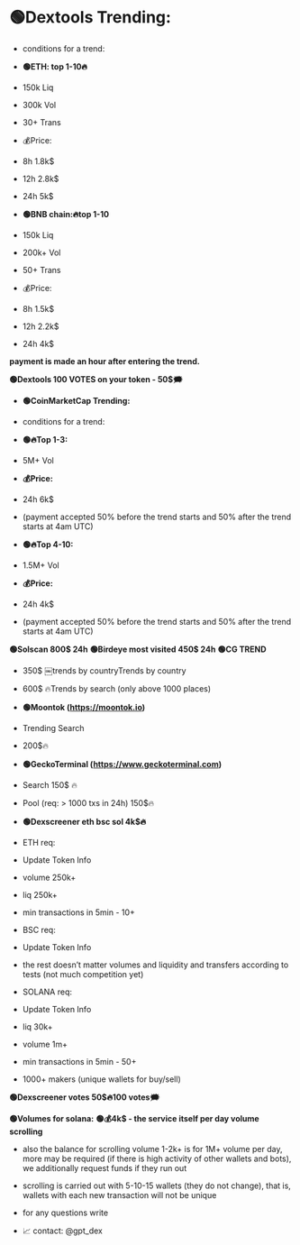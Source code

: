 # 🟢Dextools Trending: 
- conditions for a trend:
- **🟢ETH: top 1-10🔥**
- 150k Liq 
- 300k Vol
- 30+ Trans
- 💰Price: 
- 8h 1.8k$
- 12h 2.8k$
- 24h 5k$

- **🟢BNB chain:🔥top 1-10**
- 150k Liq
- 200k+ Vol
- 50+ Trans
- 💰Price:
- 8h 1.5k$
- 12h 2.2k$
- 24h 4k$ 

**payment is made an hour after entering the trend.**

**🟢Dextools 100 VOTES on your token - 50$🗯**

- **🟢CoinMarketCap Trending:**
- conditions for a trend:

- **🟢🔥Top 1-3:** 
- 5M+ Vol
- **💰Price:**
- 24h 6k$
- (payment accepted 50% before the trend starts and 50% after the trend starts at 4am UTC)
- **🟢🔥Top 4-10:**
- 1.5M+ Vol
- **💰Price:**
- 24h 4k$
- (payment accepted 50% before the trend starts and 50% after the trend starts at 4am UTC)

**🟢Solscan 800$ 24h**
**🟢Birdeye most visited 450$ 24h**
**🟢CG TREND**
- 350$ ￼trends by countryTrends by country
- 600$ 🔥Trends by search (only above 1000 places)
- **🟢Moontok (https://moontok.io)**
- Trending Search
- 200$🔥
- **🟢GeckoTerminal (https://www.geckoterminal.com)**
- Search 150$ 🔥
- Pool (req: > 1000 txs in 24h) 150$🔥

- **🟢Dexscreener eth bsc sol 4k$🔥**
- ETH req:
- Update Token Info
- volume 250k+
- liq 250k+
- min transactions in 5min - 10+

- BSC req:
- Update Token Info
- the rest doesn’t matter volumes and liquidity and transfers according to tests (not much competition yet)

- SOLANA req:
- Update Token Info
- liq 30k+
- volume 1m+
- min transactions in 5min - 50+
- 1000+ makers (unique wallets for buy/sell)

**🟢Dexscreener votes 50$🔥100 votes🗯**

**🟢Volumes for solana:**
**🟢💰4k$ - the service itself per day volume scrolling**

- also the balance for scrolling volume 1-2k+ is for 1M+ volume per day, more may be required (if there is high activity of other wallets and bots), we additionally request funds if they run out

- scrolling is carried out with 5-10-15 wallets (they do not change), that is, wallets with each new transaction will not be unique


- for any questions write

- 📈 contact: @gpt_dex
